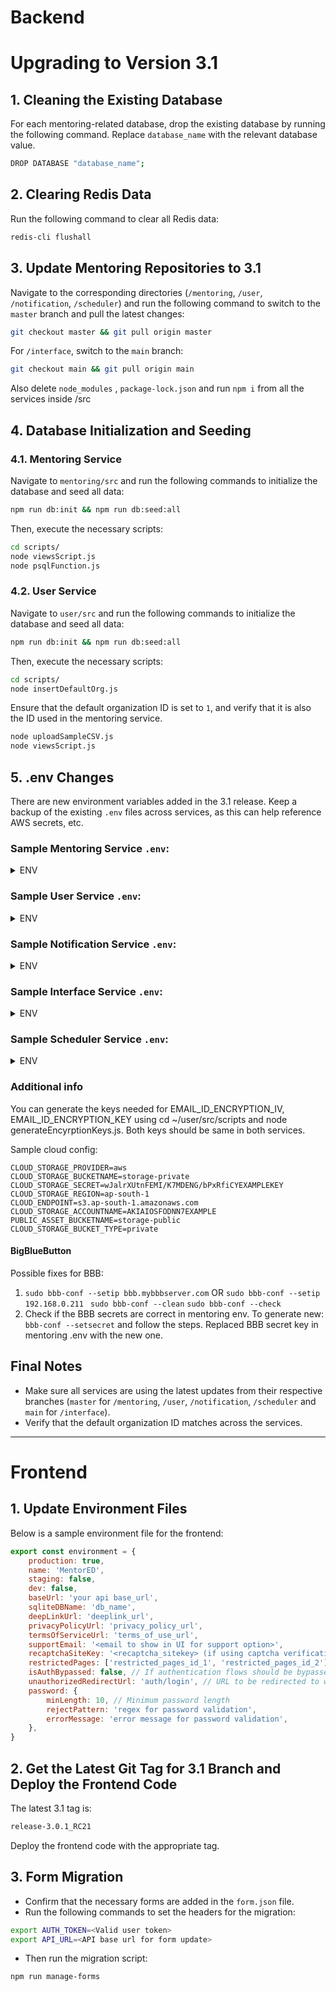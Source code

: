 # Backend

# Upgrading to Version 3.1

## 1. Cleaning the Existing Database

For each mentoring-related database, drop the existing database by running the following command. Replace `database_name` with the relevant database value.

```bash
DROP DATABASE "database_name";
```

## 2. Clearing Redis Data

Run the following command to clear all Redis data:

```bash
redis-cli flushall
```

## 3. Update Mentoring Repositories to 3.1

Navigate to the corresponding directories (`/mentoring`, `/user`, `/notification`, `/scheduler`) and run the following command to switch to the `master` branch and pull the latest changes:

```bash
git checkout master && git pull origin master
```

For `/interface`, switch to the `main` branch:

```bash
git checkout main && git pull origin main
```

Also delete `node_modules` , `package-lock.json` and run `npm i` from all the services inside /src

## 4. Database Initialization and Seeding

### 4.1. Mentoring Service

Navigate to `mentoring/src` and run the following commands to initialize the database and seed all data:

```bash
npm run db:init && npm run db:seed:all
```

Then, execute the necessary scripts:

```bash
cd scripts/
node viewsScript.js
node psqlFunction.js
```

### 4.2. User Service

Navigate to `user/src` and run the following commands to initialize the database and seed all data:

```bash
npm run db:init && npm run db:seed:all
```

Then, execute the necessary scripts:

```bash
cd scripts/
node insertDefaultOrg.js
```

Ensure that the default organization ID is set to `1`, and verify that it is also the ID used in the mentoring service.

```bash
node uploadSampleCSV.js
node viewsScript.js
```

## 5. .env Changes

There are new environment variables added in the 3.1 release. Keep a backup of the existing `.env` files across services, as this can help reference AWS secrets, etc.

### Sample Mentoring Service `.env`:

<details>
  <summary>ENV</summary>

```env
ACCESS_TOKEN_SECRET= "ACCESS_TOKEN_SECRET"
ALLOWED_HOST= "https://mentoring.ALLOWED_HOST.org"
API_DOC_URL= "/mentoring/api-doc"
APPLICATION_BASE_URL= "/mentoring/"
APPLICATION_ENV= "development"
APPLICATION_HOST= "http://localhost:7101"
APPLICATION_PORT= "7101"
AUTH_METHOD= "native"
BIB_BLUE_BUTTON_BASE_URL= "/bigbluebutton/"
BIG_BLUE_BUTTON_SECRET_KEY= "BIG_BLUE_BUTTON_SECRET_KEY"
BIG_BLUE_BUTTON_SESSION_END_URL= "https%3A%2F%2Fmentoring.BIG_BLUE_BUTTON_SESSION_END_URL.org%2F"
BIG_BLUE_BUTTON_URL= "https://bbb.BIG_BLUE_BUTTON_URL.org"
CLEAR_INTERNAL_CACHE= "mentoringinternal"
CLOUD_STORAGE= "GCP"
CLOUD_STORAGE_ACCOUNTNAME= "CLOUD_STORAGE_ACCOUNTNAME"
CLOUD_STORAGE_BUCKETNAME= "CLOUD_STORAGE_BUCKETNAME"
CLOUD_STORAGE_BUCKET_TYPE= "private"
CLOUD_STORAGE_PROJECT= "CLOUD_STORAGE_PROJECT"
CLOUD_STORAGE_PROVIDER= "gcloud"
CLOUD_STORAGE_SECRET= "CLOUD_STORAGE_SECRET"
CSV_MAX_ROW= "20"
DEFAULT_MEETING_SERVICE= "BBB"
DEFAULT_ORGANISATION_CODE= "default_code"
DEFAULT_ORG_ID= "1"
DEFAULT_QUEUE= "mentoring-queue"
DEV_DATABASE_URL= "postgres://user:password@localhost:9700/elevate_mentoring"
DISABLE_LOG= "false"
DOWNLOAD_URL_EXPIRATION_DURATION= "300000"
EMAIL_ID_ENCRYPTION_ALGORITHM= "aes-256-cbc"
EMAIL_ID_ENCRYPTION_IV= "EMAIL_ID_ENCRYPTION_IV"
EMAIL_ID_ENCRYPTION_KEY= "EMAIL_ID_ENCRYPTION_KEY"
ENABLE_EMAIL_FOR_REPORT_ISSUE= "true"
ERROR_LOG_LEVEL= "silly"
INTERNAL_ACCESS_TOKEN= "INTERNAL_ACCESS_TOKEN"
INTERNAL_CACHE_EXP_TIME= "86400"
IS_EXTERNAL_USER_SERVICE= "false"
IV= "IV"
KAFKA_GROUP_ID= "qa.mentoring"
KAFKA_TOPIC= "qa.topic"
KAFKA_URL= "localhost:9092"
KEY= "KEY"
MEETING_END_CALLBACK_EVENTS= "https%3A%2F%2Fmentoring.HOST.org%2Fmentoring%2Fv1%2Fsessions%2Fcompleted"
MENTEE_SESSION_CANCELLATION_EMAIL_TEMPLATE= "mentee_session_cancel"
MENTEE_SESSION_EDITED_BY_MANAGER_EMAIL_TEMPLATE= "mentee_session_edited_by_manager_email_template"
MENTEE_SESSION_ENROLLMENT_BY_MANAGER_EMAIL_TEMPLATE= "mentee_session_enrollment_by_manager"
MENTEE_SESSION_ENROLLMENT_EMAIL_TEMPLATE= "mentee_session_enrollment"
MENTOR_PRIVATE_SESSION_INVITE_BY_MANAGER_EMAIL_TEMPLATE= "mentor_invite_private_session_by_manager"
MENTOR_PUBLIC_SESSION_INVITE_BY_MANAGER_EMAIL_TEMPLATE= "mentor_invite_public_session_by_manager"
MENTOR_SECRET_CODE= "4567"
MENTOR_SESSION_DELETE_BY_MANAGER_EMAIL_TEMPLATE= "session_deleted_by_manager"
MENTOR_SESSION_DELETE_EMAIL_TEMPLATE= "mentor_session_delete"
MENTOR_SESSION_EDITED_BY_MANAGER_EMAIL_TEMPLATE= "mentor_session_edited_by_manager_email_template"
MENTOR_SESSION_RESCHEDULE_EMAIL_TEMPLATE= "mentor_session_reschedule"
MONGODB_URL= "mongodb://localhost:27018/mentoring"
NOTIFICATION_KAFKA_TOPIC= "qa.notification"
PUBLIC_ASSET_BUCKETNAME= "mentoring-dev-storage-public"
RATING_KAFKA_TOPIC= "qa.mentor_rating"
RECORDING_READY_CALLBACK_URL= "https%3A%2F%2HOST%2Fmentoring%2Fv1%2Fsessions%2FrecordingStats"
REDIS_HOST= "redis://localhost:6379"
REFRESH_VIEW_INTERVAL= "30000"
REPORT_ISSUE_EMAIL_TEMPLATE_CODE= "user_issue_reported"
SALT_ROUNDS= "10"
SAMPLE_CSV_FILE_PATH= "sample/bulk_session_creation.csv"
SCHEDULER_SERVICE_BASE_URL= "/scheduler/"
SCHEDULER_SERVICE_ERROR_REPORTING_EMAIL_ID= "SAMPLE@SAMPLE.com"
SCHEDULER_SERVICE_HOST= "http://localhost:3567"
SCHEDULER_SERVICE_URL= "http://localhost:3567/jobs/scheduleJob"
SEESION_MANAGER_AND_MENTEE_LIMIT= "6"
SESSION_CREATION_MENTOR_LIMIT= "1"
SESSION_EDIT_WINDOW_MINUTES= "0"
SESSION_MENTEE_LIMIT= "7"
SESSION_TITLE_EDITED_BY_MANAGER_EMAIL_TEMPLATE= "session_title_edited_by_manager_email_template"
SESSION_UPLOAD_EMAIL_TEMPLATE_CODE= "bulk_upload_session"
SESSION_VERIFICATION_METHOD= "user_service_authenticated"
SIGNED_URL_EXPIRY_IN_MILLISECONDS= "120000"
SUPPORT_EMAIL_ID= "support@SAMPLE.org"
USER_SERVICE_BASE_URL= "/user/"
USER_SERVICE_HOST= "http://localhost:3567"

```

</details>

### Sample User Service `.env`:

<details>
  <summary>ENV</summary>

```env
ACCESS_TOKEN_EXPIRY= "30m"
ACCESS_TOKEN_SECRET= "ACCESS_TOKEN_SECRET"
ADMIN_INVITEE_UPLOAD_EMAIL_TEMPLATE_CODE= "invitee_upload_status"
ADMIN_SECRET_CODE= "ADMIN_SECRET_CODE"
ALLOWED_HOST= "https://mentoring.ALLOWED_HOST.org"
ALLOWED_IDLE_TIME= "3600"
API_DOC_URL= "/user/api-doc"
APPLICATION_BASE_URL= "/user"
APPLICATION_ENV= "development"
APPLICATION_HOST= "http://localhost:7001"
APPLICATION_PORT= "7001"
APP_NAME= "MentorED"
CAPTCHA_ENABLE= "false"
CAPTCHA_SERVICE= "googleRecaptcha"
CHANGE_PASSWORD_TEMPLATE_CODE= "change_password"
CLEAR_INTERNAL_CACHE= "userinternal"
CLOUD_STORAGE_ACCOUNTNAME= "CLOUD_STORAGE_ACCOUNTNAME"
CLOUD_STORAGE_BUCKETNAME= "CLOUD_STORAGE_BUCKETNAME"
CLOUD_STORAGE_BUCKET_TYPE= "private"
CLOUD_STORAGE_PROJECT= "CLOUD_STORAGE_PROJECT"
CLOUD_STORAGE_PROVIDER= "gcloud"
CLOUD_STORAGE_SECRET= "CLOUD_STORAGE_SECRET"
DEFAULT_ORGANISATION_CODE= "default_code"
DEFAULT_ORG_ID= "1"
DEFAULT_QUEUE= "defaultUser-queue"
DEFAULT_ROLE= "mentee"
DEV_DATABASE_URL= "postgres://user:password@localhost:9700/elevate_user"
DISABLE_LOG= "false"
DOWNLOAD_URL_EXPIRATION_DURATION= "300000"
EMAIL_ID_ENCRYPTION_ALGORITHM= "aes-256-cbc"
EMAIL_ID_ENCRYPTION_IV= "EMAIL_ID_ENCRYPTION_IV"
EMAIL_ID_ENCRYPTION_KEY= "EMAIL_ID_ENCRYPTION_KEY"
ENABLE_EMAIL_OTP_VERIFICATION= "true"
ENABLE_LOG= "true"
ERROR_LOG_LEVEL= "silly"
EVENT_ENABLE_ORG_EVENTS= "true"
EVENT_ORG_LISTENER_URLS= "http://localhost:3567/mentoring/v1/organization/eventListener"
GENERIC_INVITATION_EMAIL_TEMPLATE_CODE= "generic_invite"
GOOGLE_RECAPTCHA_HOST= "https://www.google.com"
GOOGLE_RECAPTCHA_URL= "/recaptcha/api/siteverify"
INTERNAL_ACCESS_TOKEN= "INTERNAL_ACCESS_TOKEN"
INTERNAL_CACHE_EXP_TIME= "86400"
INVITEE_EMAIL_TEMPLATE_CODE= "invite_user"
IV= "IV"
KAFKA_GROUP_ID= "qa.users"
KAFKA_TOPIC= "qa.topic"
KAFKA_URL= "localhost:9092"
KEY= "KEY"
MENTEE_INVITATION_EMAIL_TEMPLATE_CODE= "invite_mentee"
MENTORING_SERVICE_URL= "http://localhost:3567"
MENTOR_INVITATION_EMAIL_TEMPLATE_CODE= "invite_mentor"
MENTOR_REQUEST_ACCEPTED_EMAIL_TEMPLATE_CODE= "mentor_request_accepted"
MENTOR_REQUEST_REJECTED_EMAIL_TEMPLATE_CODE= "mentor_request_rejected"
MENTOR_SECRET_CODE= "4567"
MONGODB_URL= "mongodb://localhost:27018/users"
NOTIFICATION_KAFKA_TOPIC= "qa.notification"
ORG_ADMIN_INVITATION_EMAIL_TEMPLATE_CODE= "invite_org_admin"
OTP_EMAIL_TEMPLATE_CODE= "emailotp"
OTP_EXP_TIME= "86400"
PASSWORD_POLICY_MESSAGE= "Password must have at least two uppercase letter, two number, three special character, and be at least 11 characters long"
PASSWORD_POLICY_REGEX= "^(?=(?:.*[A-Z]){2})(?=(?:.*[0-9]){2})(?=(?:.*[!@#%$&()\\-`.+,]){3}).{11,}$"
PASSWORD_POLICY_REGEXOLD= "^(?=.*[A-Z])(?=.*[0-9])(?=.*[!@#%$&()\\-`.+,/]).{10,}$"
PORTAL_URL= "https://mentoring.PORTAL_URL.org/auth/login"
PUBLIC_ASSET_BUCKETNAME= "mentoring-dev-storage-public"
RATING_KAFKA_TOPIC= "qa.mentor_rating"
RECAPTCHA_SECRET_KEY= "RECAPTCHA_SECRET_KEY"
REDIS_HOST= "redis://localhost:6379"
REFRESH_TOKEN_EXPIRY= "7"
REFRESH_TOKEN_SECRET= "REFRESH_TOKEN_SECRET"
REFRESH_VIEW_INTERVAL= "30000"
REGISTRATION_EMAIL_TEMPLATE_CODE= "registration"
REGISTRATION_OTP_EMAIL_TEMPLATE_CODE= "registrationotp"
SALT_ROUNDS= "10"
SAMPLE_CSV_FILE_PATH= "sample/bulk_user_creation.csv"
SCHEDULER_SERVICE_BASE_URL= "/scheduler/"
SCHEDULER_SERVICE_ERROR_REPORTING_EMAIL_ID= "error@sample.com"
SCHEDULER_SERVICE_HOST= "http://localhost:3567"
SCHEDULER_SERVICE_URL= "http://localhost:3567/jobs/scheduleJob"
SIGNED_URL_EXPIRY_IN_MILLISECONDS= "120000"
```

</details>

### Sample Notification Service `.env`:

<details>
  <summary>ENV</summary>

```env
API_DOC_URL= "/notification/api-doc"
APPLICATION_BASE_URL= "/notification/"
APPLICATION_ENV= "development"
APPLICATION_PORT= "7201"
DEV_DATABASE_URL= "postgres://user:password3@localhost/elevate_notification"
DISABLE_LOG= "false"
ERROR_LOG_LEVEL= "silly"
KAFKA_GROUP_ID= "qa-elevate-notification"
KAFKA_HOST= "localhost:9092"
KAFKA_TOPIC= "qa.notification"
SENDGRID_API_KEY= "SG.SAMPLE"
SENDGRID_FROM_MAIL= "no-reply@sample.org"
```

</details>

### Sample Interface Service `.env`:

<details>
  <summary>ENV</summary>

```env
ALLOWED_HOST= "https://mentoring.ALLOWED_HOST.org"
API_DOC_URL= "/interface/api-doc"
APPLICATION_ENV= "development"
APPLICATION_PORT= "3567"
INSTALLED_PACKAGES= "elevate-user elevate-mentoring elevate-scheduler"
MENTORING_SERVICE_BASE_URL= "http://localhost:7101"
NOTIFICATION_SERVICE_BASE_URL= "http://localhost:7201"
RATE_LIMITER_ENABLED= "true"
RATE_LIMITER_GENERAL_LIMIT= "50"
RATE_LIMITER_NUMBER_OF_PROXIES= "3"
RATE_LIMITER_PUBLIC_LOW_LIMIT= "5"
REQUIRED_PACKAGES= "elevate-user@1.1.71 elevate-mentoring@1.1.56 elevate-scheduler@1.0.4"
SCHEDULER_SERVICE_BASE_URL= "http://localhost:7401"
SUPPORTED_HTTP_TYPES= "GET POST PUT PATCH DELETE"
USER_SERVICE_BASE_URL= "http://localhost:7001"

```

</details>

### Sample Scheduler Service `.env`:

<details>
  <summary>ENV</summary>

```env
API_DOC_URL= "/scheduler/api-doc"
APPLICATION_BASE_URL= "/scheduler/"
APPLICATION_PORT= "7401"
DEFAULT_QUEUE= "email"
DISABLE_LOG= "false"
ERROR_LOG_LEVEL= "silly"
KAFKA_URL= "localhost:9092"
MONGODB_URL= "mongodb://localhost:27018/tl-cron-rest"
NOTIFICATION_KAFKA_TOPIC= "qa.notifications"
REDIS_HOST= "localhost"
REDIS_PORT= "6379"
```

</details>

### Additional info

You can generate the keys needed for EMAIL_ID_ENCRYPTION_IV, EMAIL_ID_ENCRYPTION_KEY using cd ~/user/src/scripts and node generateEncyrptionKeys.js. Both keys should be same in both services.

Sample cloud config:

```env
CLOUD_STORAGE_PROVIDER=aws
CLOUD_STORAGE_BUCKETNAME=storage-private
CLOUD_STORAGE_SECRET=wJalrXUtnFEMI/K7MDENG/bPxRfiCYEXAMPLEKEY
CLOUD_STORAGE_REGION=ap-south-1
CLOUD_ENDPOINT=s3.ap-south-1.amazonaws.com
CLOUD_STORAGE_ACCOUNTNAME=AKIAIOSFODNN7EXAMPLE
PUBLIC_ASSET_BUCKETNAME=storage-public
CLOUD_STORAGE_BUCKET_TYPE=private
```

#### BigBlueButton

Possible fixes for BBB:

1. `sudo bbb-conf --setip bbb.mybbbserver.com`
   OR
   `sudo bbb-conf --setip 192.168.0.211 `
   `sudo bbb-conf --clean`
   `sudo bbb-conf --check`
2. Check if the BBB secrets are correct in mentoring env.
   To generate new:
   `bbb-conf --setsecret`
   and follow the steps. Replaced BBB secret key in mentoring .env with the new one.

## Final Notes

-   Make sure all services are using the latest updates from their respective branches (`master` for `/mentoring`, `/user`, `/notification`, `/scheduler` and `main` for `/interface`).
-   Verify that the default organization ID matches across the services.

---

# Frontend

## 1. Update Environment Files

Below is a sample environment file for the frontend:

```javascript
export const environment = {
	production: true,
	name: 'MentorED',
	staging: false,
	dev: false,
	baseUrl: 'your api base_url',
	sqliteDBName: 'db_name',
	deepLinkUrl: 'deeplink_url',
	privacyPolicyUrl: 'privacy_policy_url',
	termsOfServiceUrl: 'terms_of_use_url',
	supportEmail: '<email to show in UI for support option>',
	recaptchaSiteKey: '<recaptcha_sitekey> (if using captcha verification)',
	restrictedPages: ['restricted_pages_id_1', 'restricted_pages_id_2'], // If any pages should be restricted in frontend. Please refer to `pageId.ts` for page IDs
	isAuthBypassed: false, // If authentication flows should be bypassed or not
	unauthorizedRedirectUrl: 'auth/login', // URL to be redirected to when unauthorized requests happen
	password: {
		minLength: 10, // Minimum password length
		rejectPattern: 'regex for password validation',
		errorMessage: 'error message for password validation',
	},
}
```

## 2. Get the Latest Git Tag for 3.1 Branch and Deploy the Frontend Code

The latest 3.1 tag is:

```bash
release-3.0.1_RC21
```

Deploy the frontend code with the appropriate tag.

## 3. Form Migration

-   Confirm that the necessary forms are added in the `form.json` file.
-   Run the following commands to set the headers for the migration:

```bash
export AUTH_TOKEN=<Valid user token>
export API_URL=<API base url for form update>
```

-   Then run the migration script:

```bash
npm run manage-forms
```
